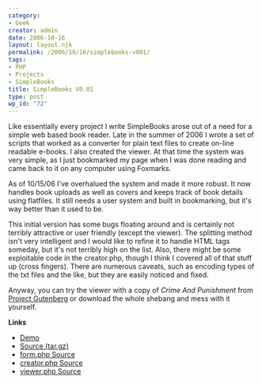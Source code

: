 ```yaml
---
category:
- Geek
creator: admin
date: 2006-10-16
layout: layout.njk
permalink: /2006/10/16/simplebooks-v001/
tags:
- PHP
- Projects
- SimpleBooks
title: SimpleBooks V0.01
type: post
wp_id: "72"
---
```


  Like essentially every project I write SimpleBooks arose out of a need for a simple web based book reader. Late in the summer of 2006 I wrote a set of scripts that worked as a converter for plain text files to create on-line readable e-books. I also created the viewer.  At that time the system was very simple, as I just bookmarked my page when I was done reading and came back to it on any computer using Foxmarks.

  As of 10/15/06 I've overhalued the system and made it more robust. It now handles book uploads as well as covers and keeps track of book details using flatfiles.  It still needs a user system and built in bookmarking, but it's way better than it used to be.

 This initial version has some bugs floating around and is certainly not terribly attractive or user friendly (except the viewer).  The splitting method isn't very intelligent and I would like to refine it to handle HTML tags someday, but it's not terribly high on the list. Also, there might be some exploitable code in the creator.php, though I think I covered all of that stuff up (cross fingers).  There are numerous caveats, such as encoding types of the txt files and the like, but they are easily noticed and fixed.

Anyway, you can try the viewer with a copy of _Crime And Punishment_ from [Project Gutenberg](https://www.gutenberg.org/) or download the whole shebang and mess with it yourself.

**Links**

- [Demo](https://static.velvetcache.org/projects/simplebooks/demo/viewer.php?book=cap&page=1)
- [Source (tar.gz)](https://static.velvetcache.org/projects/simplebooks/simplebooks_v001.tar.gz)
- [form.php Source](https://static.velvetcache.org/projects/simplebooks/V001/form.phps)
- [creator.php Source](https://static.velvetcache.org/projects/simplebooks/V001/creator.phps)
- [viewer.php Source](https://static.velvetcache.org/projects/simplebooks/V001/viewer.phps)

